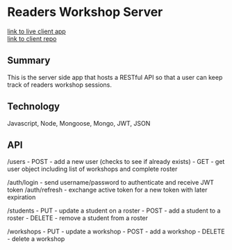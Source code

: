 # Readers Workshop Server
[link to live client app](https://reading-workshop-client.netlify.com/) <br />
[link to client repo](https://github.com/jasontrip/reading-workshop-client)

## Summary
This is the server side app that hosts a RESTful API so that a user can keep track of readers
workshop sessions.

## Technology
Javascript, Node, Mongoose, Mongo, JWT, JSON

## API
/users
	- POST - add a new user (checks to see if already exists)
	- GET - get user object including list of workshops and complete roster

/auth/login - send username/password to authenticate and receive JWT token
/auth/refresh - exchange active token for a new token with later expiration

/students
	- PUT - update a student on a roster
	- POST - add a student to a roster
	- DELETE - remove a student from a roster

/workshops
	- PUT - update a workshop
	- POST - add a workshop
	- DELETE - delete a workshop